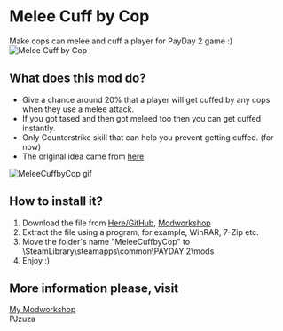 # Melee Cuff by Cop
Make cops can melee and cuff a player for PayDay 2 game :)
![Melee Cuff by Cop](https://i.imgur.com/mlmK5ZY.png)
## What does this mod do?  
- Give a chance around 20% that a player will get cuffed by any cops when they use a melee attack.  
- If you got tased and then got meleed too then you can get cuffed instantly.  
- Only Counterstrike skill that can help you prevent getting cuffed. (for now)  
- The original idea came from [here](https://www.reddit.com/r/paydaytheheist/comments/63mjd8/anyone_else_want_cops_to_attempt_to_handcuff_more/) 

![MeleeCuffbyCop gif](https://thumbs.gfycat.com/SpanishBothCowrie-size_restricted.gif)  


## How to install it?  
1. Download the file from [Here/GitHub](https://github.com/PJzuza/MeleeCuffbyCop), [Modworkshop](https://modworkshop.net/mydownloads.php?action=view_down&did=21693)  
2. Extract the file using a program, for example, WinRAR, 7-Zip etc.  
3. Move the folder's name "MeleeCuffbyCop" to \SteamLibrary\steamapps\common\PAYDAY 2\mods  
4. Enjoy :)  

## More information please, visit
[My Modworkshop](https://modworkshop.net/mydownloads.php?action=view_down&did=21693)  
PJzuza  
